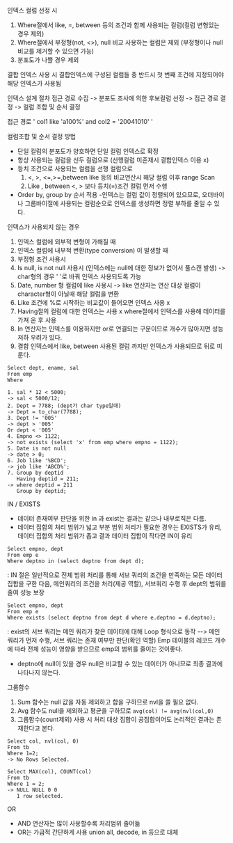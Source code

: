 인덱스 컬럼 선정 시
1. Where절에서 like, =, between 등의 조건과 함께 사용되는 컬럼(컬럼 변형있는 경우 제외)
2. Where절에서 부정형(not, <>), null 비교 사용하는 컬럼은 제외 (부정형이나 null비교를 제거할 수 있으면 가능)
3. 분포도가 나쁠 경우 제외

결합 인덱스 사용 시
결합인덱스에 구성된 컬럼들 중 반드시 첫 번째 조건에 지정되어야 해당 인덱스가 사용됨

인덱스 설계 절차
접근 경로 수집 -> 분포도 조사에 의한 후보컬럼 선정 -> 접근 경로 결정 -> 컬럼 조합 및 순서 결정

접근 경로  ' col1 like 'a100%' and col2 = '20041010' '

컬럼조합 및 순서 결정 방법
- 단일 컬럼의 분포도가 양호하면 단일 컬럼 인덱스로 확정
- 항상 사용되는 컬럼을 선두 컬럼으로 (선행컬럼 미존재시 결합인덱스 이용 x)
- 등치 조건으로 사용되는 컬럼을 선행 컬럼으로
	1) <, >, <=,>=,between like 등의 비교연산시 해당 컬럼 이후 range Scan
	2) Like , between <, > 보다 등치(=)조건 컬럼 먼저 수행
- Order by, group by 순서 적용 
	-인덱스는 컬럼 값이 정렬되어 있으므로, 오더바이나 그룹바이절에 사용되는 컬럼순으로 인덱스를 생성하면 정렬 부하를 줄일 수 있다.

인덱스가 사용되지 않는 경우
1. 인덱스 컬럼에 외부적 변형이 가해질 때
2. 인덱스 컬럼에 내부적 변환(type conversion) 이 발생할 때
3. 부정형 조건 사용시
4. Is null, is not null 사용시 (인덱스에는 null에 대한 정보가 없어서 풀스캔 발생) 
	-> char형의 경우 ' '로 바꿔 인덱스 사용되도록 가능
5. Date, number 형 컬럼에 like 사용시
	-> like 연산자는 연산 대상 컬럼이 character형이 아닐때 해당 컬럼을 변환
6. Like 조건에 %로 시작하는 비교값이 들어오면 인덱스 사용 x
7.  Having절의 컬럼에 대한 인덱스는 사용 x where절에서 인덱스를 사용해 데이터를 가져 온 후 사용
8. In 연산자는 인덱스를 이용하지만 or로 연결되는 구문이므로 개수가 많아지면 성능 저하 우려가 있다.
9. 결합 인덱스에서 like, between 사용된 컬럼 까지만 인덱스가 사용되므로 뒤로 미룬다.


```
Select dept, ename, sal
From emp
Where 

1. sal * 12 < 5000;
-> sal < 5000/12;
2. Dept = 7788; (dept가 char type일때)
-> Dept = to_char(7788);
3. Dept != '005'
-> dept > '005'
Or dept < '005'
4. Empno <> 1122;
-> not exists (select 'x' from emp where empno = 1122);
5. Date is not null
-> date > 0;
6. Job like '%BCD';
-> job like 'ABCD%';
7. Group by deptid
   Having deptid = 211;
-> where deptid = 211
   Group by deptid;

```


IN / EXISTS
- 데이터 존재여부 판단을 위한 in 과 exist는 결과는 같으나 내부로직은 다름.
- 데이터 집합의 처리 범위가 넓고 부분 범위 처리가 필요한 경우는 EXISTS가 유리, 데이터 집합의 처리 범위가 좁고 결과 데이터 집합이 작다면 IN이 유리

```
Select empno, dept
From emp e
Where deptno in (select deptno from dept d);
```
:  IN 절은 일반적으로 전체 범위 처리를 통해 서브 쿼리의 조건을 만족하는 모든 데이터 집합을 구한 다음, 메인쿼리의 조건을 처리(제공 역할), 서브쿼리 수행 후 dept의 범위를 줄여 성능 보장

```
Select empno, dept
From emp e
Where exists (select deptno from dept d where e.deptno = d.deptno);
```
: exist의 서브 쿼리는 메인 쿼리가 찾은 데이터에 대해 Loop 형식으로 동작 --> 메인 쿼리가 먼저 수행, 서브 쿼리는 존재 여부만 판단(확인 역할)
Emp 테이블의 레코드 개수에 따라 전체 성능이 영향을 받으므로 emp의 범위를 줄이는 것이좋다.
* deptno에 null이 있을 경우 null은 비교할 수 있는 데이터가 아니므로 최종 결과에 나타나지 않는다.


그룹함수
1. Sum 함수는 null 값을 자동 제외하고 합을 구하므로 nvl을 쓸 필요 없다.
2. Avg 함수도 null을 제외하고 평균을 구하므로 
`avg(col) != avg(nvl(col,0)`
3. 그룹함수(count제외) 사용 시 처리 대상 집합이 공집합이어도 논리적인 결과는 존재한다고 본다.
```
Select col, nvl(col, 0)
From tb
Where 1=2; 
-> No Rows Selected.

Select MAX(col), COUNT(col)
From tb
Where 1 = 2;
-> NULL NULL 0 0
   1 row selected.
```

OR
- AND 연산자는 많이 사용할수록 처리범위 줄어듦
- OR는 가급적 간단하게 사용 union all, decode, in 등으로 대체
